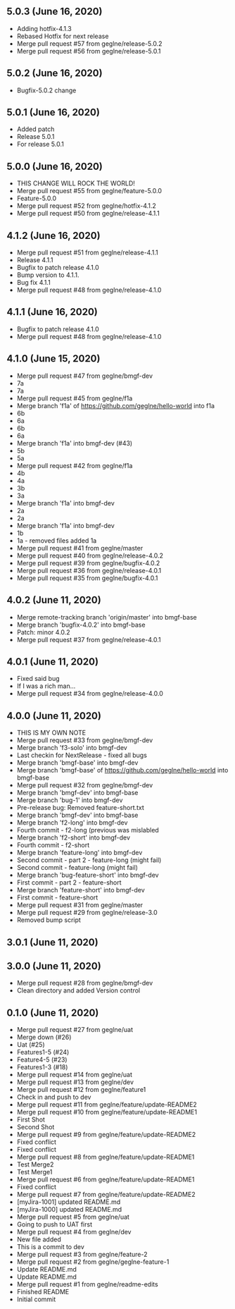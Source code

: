 ## 5.0.3 (June 16, 2020)
  - Adding hotfix-4.1.3
  - Rebased Hotfix for next release
  - Merge pull request #57 from geglne/release-5.0.2
  - Merge pull request #56 from geglne/release-5.0.1

## 5.0.2 (June 16, 2020)
  - Bugfix-5.0.2 change

## 5.0.1 (June 16, 2020)
  - Added patch
  - Release 5.0.1
  - For release 5.0.1

## 5.0.0 (June 16, 2020)
  - THIS CHANGE WILL ROCK THE WORLD!
  - Merge pull request #55 from geglne/feature-5.0.0
  - Feature-5.0.0
  - Merge pull request #52 from geglne/hotfix-4.1.2
  - Merge pull request #50 from geglne/release-4.1.1

## 4.1.2 (June 16, 2020)
  - Merge pull request #51 from geglne/release-4.1.1
  - Release 4.1.1
  - Bugfix to patch release 4.1.0
  - Bump version to 4.1.1.
  - Bug fix 4.1.1
  - Merge pull request #48 from geglne/release-4.1.0

## 4.1.1 (June 16, 2020)
  - Bugfix to patch release 4.1.0
  - Merge pull request #48 from geglne/release-4.1.0

## 4.1.0 (June 15, 2020)
  - Merge pull request #47 from geglne/bmgf-dev
  - 7a
  - 7a
  - Merge pull request #45 from geglne/f1a
  - Merge branch 'f1a' of https://github.com/geglne/hello-world into f1a
  - 6b
  - 6a
  - 6b
  - 6a
  - Merge branch 'f1a' into bmgf-dev (#43)
  - 5b
  - 5a
  - Merge pull request #42 from geglne/f1a
  - 4b
  - 4a
  - 3b
  - 3a
  - Merge branch 'f1a' into bmgf-dev
  - 2a
  - 2a
  - Merge branch 'f1a' into bmgf-dev
  - 1b
  - 1a - removed files added 1a
  - Merge pull request #41 from geglne/master
  - Merge pull request #40 from geglne/release-4.0.2
  - Merge pull request #39 from geglne/bugfix-4.0.2
  - Merge pull request #36 from geglne/release-4.0.1
  - Merge pull request #35 from geglne/bugfix-4.0.1

## 4.0.2 (June 11, 2020)
  - Merge remote-tracking branch 'origin/master' into bmgf-base
  - Merge branch 'bugfix-4.0.2' into bmgf-base
  - Patch: minor 4.0.2
  - Merge pull request #37 from geglne/release-4.0.1

## 4.0.1 (June 11, 2020)
  - Fixed said bug
  - If I was a rich man... 
  - Merge pull request #34 from geglne/release-4.0.0

## 4.0.0 (June 11, 2020)
  - THIS IS MY OWN NOTE
  - Merge pull request #33 from geglne/bmgf-dev
  - Merge branch 'f3-solo' into bmgf-dev
  - Last checkin for NextRelease - fixed all bugs
  - Merge branch 'bmgf-base' into bmgf-dev
  - Merge branch 'bmgf-base' of https://github.com/geglne/hello-world into bmgf-base
  - Merge pull request #32 from geglne/bmgf-dev
  - Merge branch 'bmgf-dev' into bmgf-base
  - Merge branch 'bug-1' into bmgf-dev
  - Pre-release bug: Removed feature-short.txt
  - Merge branch 'bmgf-dev' into bmgf-base
  - Merge branch 'f2-long' into bmgf-dev
  - Fourth commit - f2-long (previous was mislabled
  - Merge branch 'f2-short' into bmgf-dev
  - Fourth commit - f2-short
  - Merge branch 'feature-long' into bmgf-dev
  - Second commit - part 2 - feature-long (might fail)
  - Second commit - feature-long (might fail)
  - Merge branch 'bug-feature-short' into bmgf-dev
  - First commit - part 2 - feature-short
  - Merge branch 'feature-short' into bmgf-dev
  - First commit - feature-short
  - Merge pull request #31 from geglne/master
  - Merge pull request #29 from geglne/release-3.0
  - Removed bump script

## 3.0.1 (June 11, 2020)


## 3.0.0 (June 11, 2020)
  - Merge pull request #28 from geglne/bmgf-dev
  - Clean directory and added Version control

## 0.1.0 (June 11, 2020)
  - Merge pull request #27 from geglne/uat
  - Merge down (#26)
  - Uat (#25)
  - Features1-5 (#24)
  - Feature4-5 (#23)
  - Features1-3 (#18)
  - Merge pull request #14 from geglne/uat
  - Merge pull request #13 from geglne/dev
  - Merge pull request #12 from geglne/feature1
  - Check in and push to dev
  - Merge pull request #11 from geglne/feature/update-README2
  - Merge pull request #10 from geglne/feature/update-README1
  - First Shot
  - Second Shot
  - Merge pull request #9 from geglne/feature/update-README2
  - Fixed conflict
  - Fixed conflict
  - Merge pull request #8 from geglne/feature/update-README1
  -  Test Merge2
  - Test Merge1
  - Merge pull request #6 from geglne/feature/update-README1
  - Fixed conflict
  - Merge pull request #7 from geglne/feature/update-README2
  - [myJira-1001] updated README.md
  - [myJira-1000] updated README.md
  - Merge pull request #5 from geglne/uat
  - Going to push to UAT first
  - Merge pull request #4 from geglne/dev
  - New file added
  - This is a commit to dev
  - Merge pull request #3 from geglne/feature-2
  - Merge pull request #2 from geglne/geglne-feature-1
  - Update README.md
  - Update README.md
  - Merge pull request #1 from geglne/readme-edits
  - Finished README
  - Initial commit

